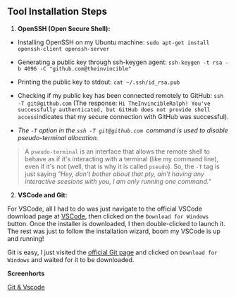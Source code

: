 ## Tool Installation Steps

1. **OpenSSH (Open Secure Shell):**

 - Installing OpenSSH on my Ubuntu machine: `sudo apt-get install openssh-client openssh-server`
 - Generating a public key through ssh-keygen agent: `ssh-keygen -t rsa -b 4096 -C "github.com@theinvincible"`
 - Printing the public key to stdout: `cat ~/.ssh/id_rsa.pub`
 - Checking if my public key has been connected remotely to GitHub:  `ssh -T git@github.com` (The response: `Hi TheInvincibleRalph! You've successfully authenticated, but GitHub does not provide shell access`indicates that my secure connection with GitHub was successful).

 -   *The `-T` option in the `ssh -T git@github.com `command is used to disable pseudo-terminal allocation.*

 >  A `pseudo-terminal` is an interface that allows the remote shell to behave as if it's interacting with a terminal (like my command line), even if it's not (well, that is why it is called `pseudo`). So, the `-T` tag is just saying *"Hey, don't bother about that pty, ain't having any interactive seesions with you, I am only running one command."*




2. **VSCode and Git:**

For VSCode, all I had to do was just navigate to the official VSCode download page at [VSCode](https://code.visualstudio.com/), then clicked on the `Download for Windows` button. Once the installer is downloaded, I then double-clicked to launch it. The rest was just to follow the installation wizard, boom my VSCode is up and running!

Git is easy, I just visited the [official Git page](https://git-scm.com/) and clicked on `Download for Windows` and waited for it to be downloaded.

**Screenhorts**

[Git & Vscode](https://drive.google.com/drive/folders/1NlzNvsOBZry3WnCicltmnb7ayM3R7MRx)